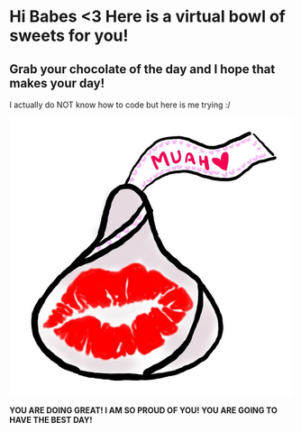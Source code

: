 # Hi Babes <3 Here is a virtual bowl of sweets for you!
## Grab your chocolate of the day and I hope that makes your day!

I actually do NOT know how to code but here is me trying :/

![](kiss.jpg)

**YOU ARE DOING GREAT! I AM SO PROUD OF YOU! YOU ARE GOING TO HAVE THE BEST DAY!**


